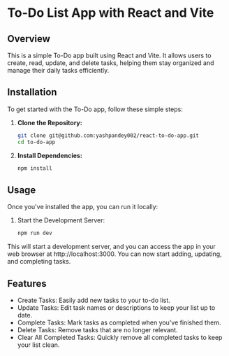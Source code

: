 # To-Do List App with React and Vite

## Overview

This is a simple To-Do app built using React and Vite. It allows users to create, read, update, and delete tasks, helping them stay organized and manage their daily tasks efficiently.

## Installation

To get started with the To-Do app, follow these simple steps:

1. **Clone the Repository:**

    ```bash
    git clone git@github.com:yashpandey002/react-to-do-app.git
    cd to-do-app
    ```

2. **Install Dependencies:**

    ```bash
    npm install
    ```

## Usage

Once you've installed the app, you can run it locally:

1. Start the Development Server:

    ```bash
    npm run dev
    ```

This will start a development server, and you can access the app in your web browser at http://localhost:3000. You can now start adding, updating, and completing tasks.

## Features

-   Create Tasks: Easily add new tasks to your to-do list.
-   Update Tasks: Edit task names or descriptions to keep your list up to date.
-   Complete Tasks: Mark tasks as completed when you've finished them.
-   Delete Tasks: Remove tasks that are no longer relevant.
-   Clear All Completed Tasks: Quickly remove all completed tasks to keep your list clean.
